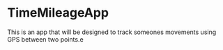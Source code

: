 # TimeMileageApp

This is an app that will be designed to track someones movements using GPS between two points.e
